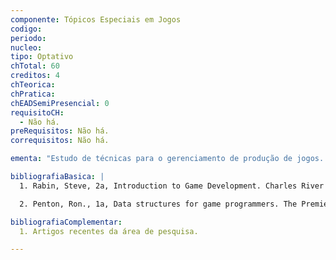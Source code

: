 ```yaml
---
componente: Tópicos Especiais em Jogos
codigo:  
periodo: 
nucleo:
tipo: Optativo
chTotal: 60 
creditos: 4
chTeorica: 
chPratica: 
chEADSemiPresencial: 0
requisitoCH:
  - Não há.
preRequisitos: Não há.
correquisitos: Não há.

ementa: "Estudo de técnicas para o gerenciamento de produção de jogos. Ferramentas (Engineer) de desenvolvimento de jogos 3D. Projeto."

bibliografiaBasica: |
  1. Rabin, Steve, 2a, Introduction to Game Development. Charles River Media 2010

  2. Penton, Ron., 1a, Data structures for game programmers. The Premier Press 2003

bibliografiaComplementar:
  1. Artigos recentes da área de pesquisa.

---
```


